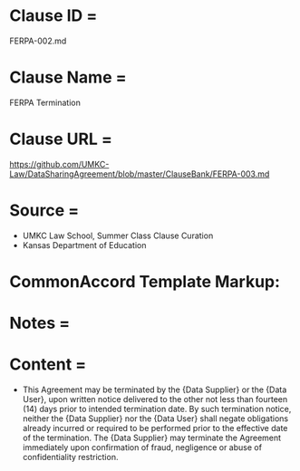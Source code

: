 # Clause ID = 
FERPA-002.md

# Clause Name = 
FERPA Termination
# Clause URL = 
https://github.com/UMKC-Law/DataSharingAgreement/blob/master/ClauseBank/FERPA-003.md
# Source = 
* UMKC Law School, Summer Class Clause Curation
* Kansas Department of Education 

# CommonAccord Template Markup:   

# Notes = 

# Content = 
* This Agreement may be terminated by the {Data Supplier} or the {Data User}, upon written notice delivered to the other not less than fourteen (14) days prior to intended termination date. By such termination notice, neither the {Data Supplier} nor the {Data User} shall negate obligations already incurred or required to be performed prior to the effective date of the termination. The {Data Supplier} may terminate the Agreement immediately upon confirmation of fraud, negligence or abuse of confidentiality restriction. 
